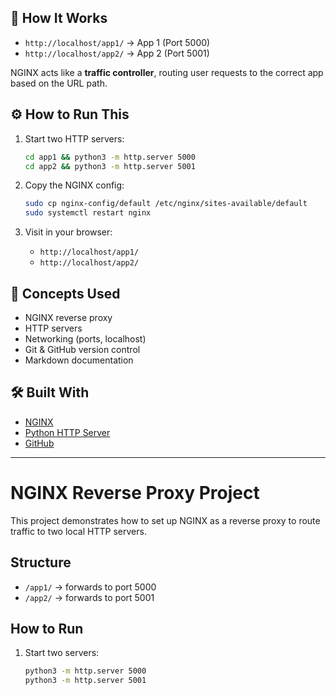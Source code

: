 
## 🚀 How It Works

- `http://localhost/app1/` → App 1 (Port 5000)
- `http://localhost/app2/` → App 2 (Port 5001)

NGINX acts like a **traffic controller**, routing user requests to the correct app based on the URL path.

## ⚙️ How to Run This

1. Start two HTTP servers:
    ```bash
    cd app1 && python3 -m http.server 5000
    cd app2 && python3 -m http.server 5001
    ```

2. Copy the NGINX config:
    ```bash
    sudo cp nginx-config/default /etc/nginx/sites-available/default
    sudo systemctl restart nginx
    ```

3. Visit in your browser:
    - `http://localhost/app1/`
    - `http://localhost/app2/`

## 🧠 Concepts Used

- NGINX reverse proxy
- HTTP servers
- Networking (ports, localhost)
- Git & GitHub version control
- Markdown documentation

## 🛠 Built With

- [NGINX](https://nginx.org/)
- [Python HTTP Server](https://docs.python.org/3/library/http.server.html)
- [GitHub](https://github.com/)

---

# NGINX Reverse Proxy Project

This project demonstrates how to set up NGINX as a reverse proxy to route traffic to two local HTTP servers.

## Structure
- `/app1/` → forwards to port 5000
- `/app2/` → forwards to port 5001

## How to Run
1. Start two servers:
   ```bash
   python3 -m http.server 5000
   python3 -m http.server 5001
